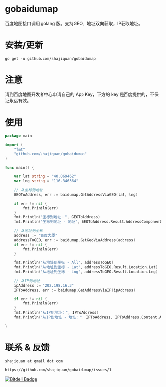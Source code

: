 gobaidumap
========

百度地图接口调用 golang 版。支持GEO、地址双向获取，IP获取地址。

# 安装/更新

```
go get -u github.com/shajiquan/gobaidumap
```

# 注意
请到百度地图开发者中心申请自己的 App Key，下方的 key 是百度提供的，不保证永远有效。

# 使用

```go
package main

import (
    "fmt"
    "github.com/shajiquan/gobaidumap"
)

func main() {

    var lat string = "40.069462"
    var lng string = "116.346364"

    // 从坐标到地址
    GEOToAddress, err := baidumap.GetAddressViaGEO(lat, lng)

    if err != nil {
        fmt.Println(err)
    }
    fmt.Println("坐标到地址：", GEOToAddress)
    fmt.Println("坐标到地址 - 地址", GEOToAddress.Result.AddressComponent)

    // 从地址到坐标
    address := "百度大厦"
    addressToGEO, err := baidumap.GetGeoViaAddress(address)
    if err != nil {
        fmt.Println(err)
    }

    fmt.Println("从地址到坐标 - All", addressToGEO)
    fmt.Println("从地址到坐标 - Lat", addressToGEO.Result.Location.Lat)
    fmt.Println("从地址到坐标 - Lng", addressToGEO.Result.Location.Lng)

    // 从IP到地址
    ipAddress := "202.198.16.3"
    IPToAddress, err := baidumap.GetAddressViaIP(ipAddress)

    if err != nil {
        fmt.Println(err)
    }
    fmt.Println("从IP到地址：", IPToAddress)
    fmt.Println("从IP到地址 - 地址：", IPToAddress, IPToAddress.Content.Address)

}


```

# 联系 &  反馈

```
shajiquan at gmail dot com

https://github.com/shajiquan/gobaidumap/issues/1
```

[![Bitdeli Badge](https://d2weczhvl823v0.cloudfront.net/shajiquan/gobaidumap/trend.png)](https://bitdeli.com/free "Bitdeli Badge")

